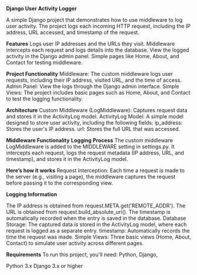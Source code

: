 **Django User Activity Logger**

A simple Django project that demonstrates how to use middleware to log user activity. The project logs each incoming HTTP request, including the IP address, URL accessed, and timestamp of the request.


**Features**
Logs user IP addresses and the URLs they visit.
Middleware intercepts each request and logs details into the database.
View the logged activity in the Django admin panel.
Simple pages like Home, About, and Contact for testing middleware.

**Project Functionality**
Middleware: The custom middleware logs user requests, including their IP address, visited URL, and the time of access.
Admin Panel: View the logs through the Django admin interface.
Simple Views: The project includes basic pages such as Home, About, and Contact to test the logging functionality.

**Architecture**
Custom Middleware (LogMiddleware): Captures request data and stores it in the ActivityLog model.
ActivityLog Model: A simple model designed to store user activity, including the following fields:
ip_address: Stores the user's IP address.
url: Stores the full URL that was accessed.

**Middleware Functionality**
**Logging Process**
The custom middleware LogMiddleware is added to the MIDDLEWARE setting in settings.py. It intercepts each request, logs the request metadata (IP address, URL, and timestamp), and stores it in the ActivityLog model.

**Here’s how it works**
Request Interception: Each time a request is made to the server (e.g., visiting a page), the middleware captures the request before passing it to the corresponding view.

**Logging Information**

The IP address is obtained from request.META.get('REMOTE_ADDR').
The URL is obtained from request.build_absolute_uri().
The timestamp is automatically recorded when the entry is saved in the database.
Database Storage: The captured data is stored in the ActivityLog model, where each request is logged as a separate entry.
timestamp: Automatically records the time the request was made.
Simple Views: Three basic views (Home, About, Contact) to simulate user activity across different pages.

**Requirements**
To run this project, you'll need:
Python,
Django,

Python 3.x
Django 3.x or higher
